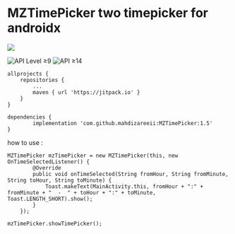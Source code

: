 # MZTimePicker two timepicker for androidx

[![](https://jitpack.io/v/mahdizareeii/MZTimePicker.svg)](https://jitpack.io/#mahdizareeii/MZTimePicker)

<img src="https://camo.githubusercontent.com/f64898e4f33ba96755263de29f438a80e0fb35db/68747470733a2f2f696d672e736869656c64732e696f2f62616467652f706c6174666f726d2d616e64726f69642d6c69676874677265792e737667" alt="API Level ≥9" data-canonical-src="https://img.shields.io/badge/platform-android-lightgrey.svg" style="max-width:100%;">

<img src="https://camo.githubusercontent.com/da8c5362a2c7f520f3e567f849d3eb9564f0ce24/68747470733a2f2f696d672e736869656c64732e696f2f62616467652f616e64726f69642d415049253230254532253839254135322e332d626c75652e737667" alt="API ≥14" data-canonical-src="https://img.shields.io/badge/android-API%20%E2%89%A52.3-blue.svg" style="max-width:100%;">

	allprojects {
		repositories {
			...
			maven { url 'https://jitpack.io' }
		}
	}

	dependencies {
	        implementation 'com.github.mahdizareeii:MZTimePicker:1.5'
	}
	
how to use :

    MZTimePicker mzTimePicker = new MZTimePicker(this, new OnTimeSelectedListener() {
            @Override
            public void onTimeSelected(String fromHour, String fromMinute, String toHour, String toMinute) {
                Toast.makeText(MainActivity.this, fromHour + ":" + fromMinute + "  -  " + toHour + ":" + toMinute, Toast.LENGTH_SHORT).show();
            }
        });
	
    mzTimePicker.showTimePicker();
